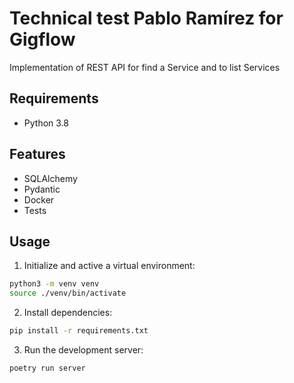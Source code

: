 # Technical test Pablo Ramírez for Gigflow

Implementation of REST API for find a Service and to list Services

## Requirements
- Python 3.8

## Features
- SQLAlchemy
- Pydantic
- Docker
- Tests

## Usage

1. Initialize and active a virtual environment:
```bash
python3 -m venv venv
source ./venv/bin/activate
```

2. Install dependencies:
```bash
pip install -r requirements.txt
```

3. Run the development server:
```bash
poetry run server
```